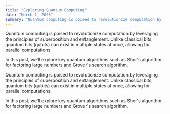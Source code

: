 ```yaml
---
title: "Exploring Quantum Computing"
date: "March 1, 2025"
summary: "Quantum computing is poised to revolutionize computation by leveraging the principles of superposition and entanglement. Unlike classical bits, quantum bits (qubits) can exist in multiple states at once, allowing for parallel computations. In this post, we'll explore key quantum algorithms such as Shor's algorithm for factoring large numbers and Grover's search algorithm."
---
```


Quantum computing is poised to revolutionize computation by leveraging the principles of superposition and entanglement. Unlike classical bits, quantum bits (qubits) can exist in multiple states at once, allowing for parallel computations.

In this post, we'll explore key quantum algorithms such as Shor's algorithm for factoring large numbers and Grover's search algorithm.

Quantum computing is poised to revolutionize computation by leveraging the principles of superposition and entanglement. Unlike classical bits, quantum bits (qubits) can exist in multiple states at once, allowing for parallel computations.

In this post, we'll explore key quantum algorithms such as Shor's algorithm for factoring large numbers and Grover's search algorithm.